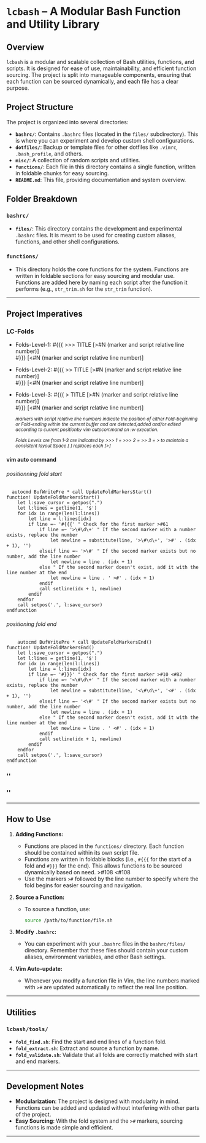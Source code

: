 # `lcbash` – A Modular Bash Function and Utility Library

## Overview

`lcbash` is a modular and scalable collection of Bash utilities, functions, and scripts. It is designed for ease of use, maintainability, and efficient function sourcing. The project is split into manageable components, ensuring that each function can be sourced dynamically, and each file has a clear purpose.

## Project Structure

The project is organized into several directories:

- **`bashrc/`**:        Contains `.bashrc` files (located in the `files/` subdirectory). This is where you can experiment and develop custom shell configurations.
- **`dotfiles/`**:      Backup or template files for other dotfiles like `.vimrc`, `.bash_profile`, and others.
- **`misc/`**:          A collection of random scripts and utilities.
- **`functions/`**:     Each file in this directory contains a single function, written in foldable chunks for easy sourcing.
- **`README.md`**:      This file, providing documentation and system overview.

## Folder Breakdown

### `bashrc/`
- **`files/`**:         This directory contains the development and experimental `.bashrc` files. It is meant to be used for creating custom aliases, functions, and other shell configurations.

### `functions/`
- This directory holds the core functions for the system. Functions are written in foldable sections for easy sourcing and modular use. Functions are added here by naming each script after the function it performs (e.g., `str_trim.sh` for the `str_trim` function).

---

## Project Imperatives

### LC-Folds

- Folds-Level-1: #{{{ >>>   TITLE [>#N (marker and script relative line number)] \
                 #}}} [<#N (marker and script relative line number)]

- Folds-Level-2: #{{{ >>    TITLE [>#N (marker and script relative line number)] \
                 #}}} [<#N (marker and script relative line number)]

- Folds-Level-3: #{{{ >     TITLE [>#N (marker and script relative line number)] \
                 #}}} [<#N (marker and script relative line number)]



  <sub> *markers with script relative line numbers indicate the position
    of either Fold-beginning or Fold-ending within the current buffer and are
    detected,added and/or edited according to current positionby vim autocommand
    on :w execution.*</sub>

  <sub> *Folds Levels are from 1-3 are indicated by >>>
    1 = >>>
    2 = >>
    3 = >
    to maintain a consistent layout Space [ ] replaces each [>]*</sub>

#### vim auto command
###### positionning fold start
```
  autocmd BufWritePre * call UpdateFoldMarkersStart()
function! UpdateFoldMarkersStart()
    let l:save_cursor = getpos(".")
    let l:lines = getline(1, '$')
    for idx in range(len(l:lines))
        let line = l:lines[idx]
        if line =~ '#{{{' " Check for the first marker >#61
            if line =~ '>\#\d\+' " If the second marker with a number exists, replace the number
                let newline = substitute(line, '>\#\d\+', '>#' . (idx + 1), '')
            elseif line =~ '>\#' " If the second marker exists but no number, add the line number
                let newline = line . (idx + 1)
            else " If the second marker doesn't exist, add it with the line number at the end
                let newline = line . ' >#' . (idx + 1)
            endif
            call setline(idx + 1, newline)
        endif
    endfor
    call setpos('.', l:save_cursor)
endfunction
```

###### positioning fold end
```
    autocmd BufWritePre * call UpdateFoldMarkersEnd()
function! UpdateFoldMarkersEnd()
    let l:save_cursor = getpos(".")
    let l:lines = getline(1, '$')
    for idx in range(len(l:lines))
        let line = l:lines[idx]
        if line =~ '#}}}' " Check for the first marker >#10 <#82
            if line =~ '<\#\d\+' " If the second marker with a number exists, replace the number
                let newline = substitute(line, '<\#\d\+', '<#' . (idx + 1), '')
            elseif line =~ '<\#' " If the second marker exists but no number, add the line number
                let newline = line . (idx + 1)
            else " If the second marker doesn't exist, add it with the line number at the end
                let newline = line . ' <#' . (idx + 1)
            endif
            call setline(idx + 1, newline)
        endif
    endfor
    call setpos('.', l:save_cursor)
endfunction
```


### ''

### ''

---

## How to Use

1. **Adding Functions:**
   - Functions are placed in the `functions/` directory. Each function should be contained within its own script file.
   - Functions are written in foldable blocks (i.e., `#{{{` for the start of a fold and `#}}}` for the end). This allows functions to be sourced dynamically based on need. >#108 <#108
   - Use the markers `>#` followed by the line number to specify where the fold begins for easier sourcing and navigation.

2. **Source a Function:**
   - To source a function, use:
     ```bash
     source /path/to/function/file.sh
     ```

3. **Modify `.bashrc`:**
   - You can experiment with your `.bashrc` files in the `bashrc/files/` directory. Remember that these files should contain your custom aliases, environment variables, and other Bash settings.

4. **Vim Auto-update:**
   - Whenever you modify a function file in Vim, the line numbers marked with `>#` are updated automatically to reflect the real line position.

---

## Utilities

### `lcbash/tools/`
- **`fold_find.sh`**:          Find the start and end lines of a function fold.
- **`fold_extract.sh`**:       Extract and source a function by name.
- **`fold_validate.sh`**:      Validate that all folds are correctly matched with start and end markers.

---

## Development Notes

- **Modularization**:         The project is designed with modularity in mind. Functions can be added and updated without interfering with other parts of the project.
- **Easy Sourcing**:          With the fold system and the `>#` markers, sourcing functions is made simple and efficient.

---

